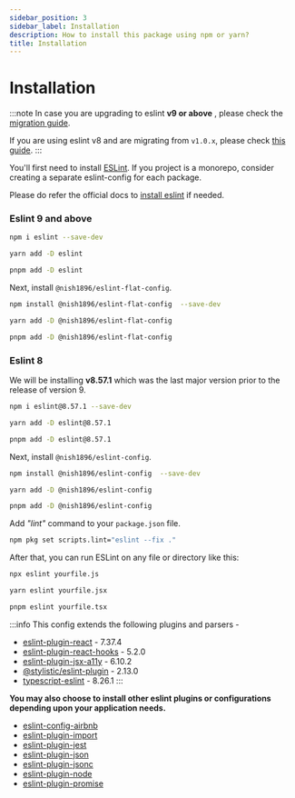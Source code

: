 ```yaml
---
sidebar_position: 3
sidebar_label: Installation
description: How to install this package using npm or yarn?
title: Installation
---
```


# Installation

:::note
In case you are upgrading to eslint **v9 or above** , please check the [migration guide](./migration/eslint-8_to_9.md).

If you are using eslint v8 and are migrating from `v1.0.x`, please check [this guide](./migration/v1_to_v2.md).
:::

You'll first need to install [ESLint](https://eslint.org/). If you project is a monorepo, consider creating a separate eslint-config for each package.

Please do refer the official docs to [install eslint](https://eslint.org/docs/latest/use/getting-started) if needed.

### Eslint 9 and above

```bash
npm i eslint --save-dev
```
```bash
yarn add -D eslint
```
```bash
pnpm add -D eslint
```

Next, install `@nish1896/eslint-flat-config`.

```bash
npm install @nish1896/eslint-flat-config  --save-dev
```
```bash
yarn add -D @nish1896/eslint-flat-config
```
```bash
pnpm add -D @nish1896/eslint-flat-config
```

### Eslint 8

We will be installing **v8.57.1** which was the last major version prior to the release of version 9.

```bash
npm i eslint@8.57.1 --save-dev
```
```bash
yarn add -D eslint@8.57.1
```
```bash
pnpm add -D eslint@8.57.1
```

Next, install `@nish1896/eslint-config`.

```bash
npm install @nish1896/eslint-config  --save-dev
```
```bash
yarn add -D @nish1896/eslint-config
```
```bash
pnpm add -D @nish1896/eslint-config
```

Add *"lint"* command to your `package.json` file.

```bash
npm pkg set scripts.lint="eslint --fix ."
```

After that, you can run ESLint on any file or directory like this:

```bash
npx eslint yourfile.js
```
```bash
yarn eslint yourfile.jsx
```
```bash
pnpm eslint yourfile.tsx
```

:::info
This config extends the following plugins and parsers - 
- [eslint-plugin-react](https://www.npmjs.com/package/eslint-plugin-react) - 7.37.4
- [eslint-plugin-react-hooks](https://www.npmjs.com/package/eslint-plugin-react-hooks) - 5.2.0
- [eslint-plugin-jsx-a11y](https://www.npmjs.com/package/eslint-plugin-jsx-a11y) - 6.10.2
- [@stylistic/eslint-plugin](https://www.npmjs.com/package/@stylistic/eslint-plugin) - 2.13.0
- [typescript-eslint](https://www.npmjs.com/package/typescript-eslint) - 8.26.1
:::

**You may also choose to install other eslint plugins or configurations depending upon your application needs.** 

- [eslint-config-airbnb](https://www.npmjs.com/package/eslint-config-airbnb)
- [eslint-plugin-import](https://www.npmjs.com/package/eslint-plugin-import)
- [eslint-plugin-jest](https://www.npmjs.com/package/eslint-plugin-jest)
- [eslint-plugin-json](https://www.npmjs.com/package/eslint-plugin-json)
- [eslint-plugin-jsonc](https://www.npmjs.com/package/eslint-plugin-jsonc)
- [eslint-plugin-node](https://www.npmjs.com/package/eslint-plugin-node)
- [eslint-plugin-promise](https://www.npmjs.com/package/eslint-plugin-promise)